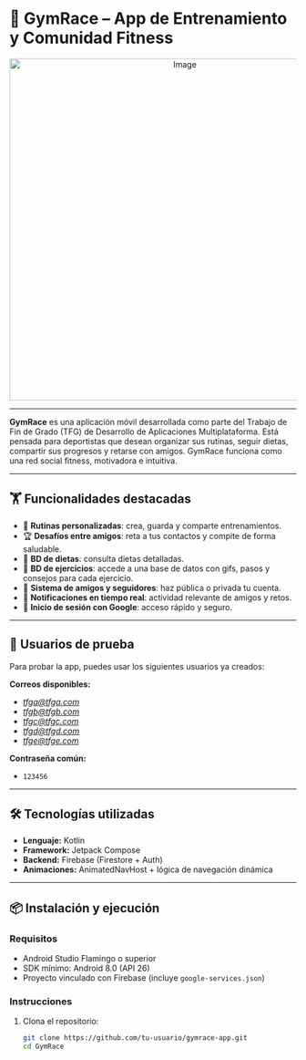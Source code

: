 # 📱 GymRace – App de Entrenamiento y Comunidad Fitness

<div align="center">
  <img src="https://github.com/user-attachments/assets/79e9d802-fd95-421c-afaf-aa8a3cb053ad" alt="Image" width="600"/>
</div>

---

**GymRace** es una aplicación móvil desarrollada como parte del Trabajo de Fin de Grado (TFG) de Desarrollo de Aplicaciones Multiplataforma. Está pensada para deportistas que desean organizar sus rutinas, seguir dietas, compartir sus progresos y retarse con amigos. GymRace funciona como una red social fitness, motivadora e intuitiva.

---

## 🏋️ Funcionalidades destacadas

- 📆 **Rutinas personalizadas**: crea, guarda y comparte entrenamientos.
- 🏆 **Desafíos entre amigos**: reta a tus contactos y compite de forma saludable.
- 🥗 **BD de dietas**: consulta dietas detalladas.
- 💪 **BD de ejercicios**: accede a una base de datos con gifs, pasos y consejos para cada ejercicio.
- 👥 **Sistema de amigos y seguidores**: haz pública o privada tu cuenta.
- 🔔 **Notificaciones en tiempo real**: actividad relevante de amigos y retos.
- 🔐 **Inicio de sesión con Google**: acceso rápido y seguro.

---

## 🔐 Usuarios de prueba

Para probar la app, puedes usar los siguientes usuarios ya creados:

**Correos disponibles:**

- *tfga@tfga.com*
- *tfgb@tfgb.com*
- *tfgc@tfgc.com*
- *tfgd@tfgd.com*
- *tfge@tfge.com*

**Contraseña común:**

- `123456`

---

## 🛠️ Tecnologías utilizadas

- **Lenguaje:** Kotlin
- **Framework:** Jetpack Compose
- **Backend:** Firebase (Firestore + Auth)
- **Animaciones:** AnimatedNavHost + lógica de navegación dinámica

---

## 📦 Instalación y ejecución

### Requisitos

- Android Studio Flamingo o superior
- SDK mínimo: Android 8.0 (API 26)
- Proyecto vinculado con Firebase (incluye `google-services.json`)

### Instrucciones

1. Clona el repositorio:
   ```bash
   git clone https://github.com/tu-usuario/gymrace-app.git
   cd GymRace
   ```
